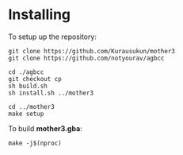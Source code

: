 # Installing

To setup up the repository:

```
git clone https://github.com/Kurausukun/mother3
git clone https://github.com/notyourav/agbcc

cd ./agbcc
git checkout cp
sh build.sh
sh install.sh ../mother3

cd ../mother3
make setup

```

To build **mother3.gba**:
```
make -j$(nproc)
```

